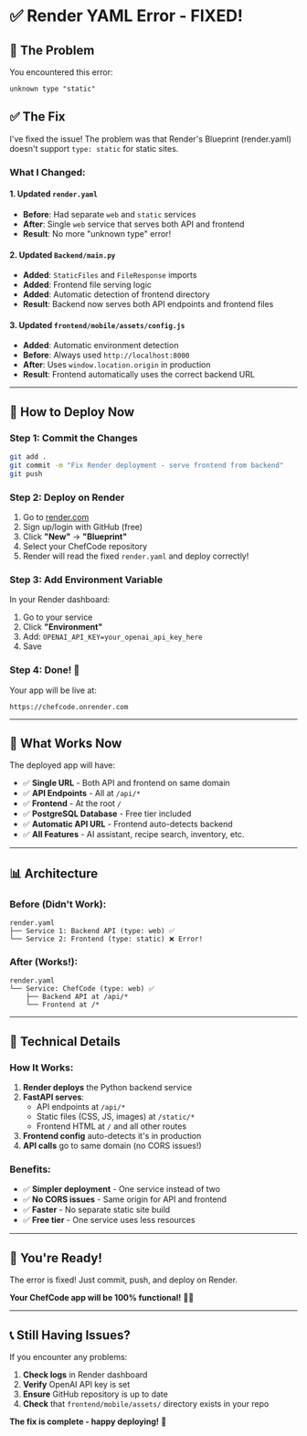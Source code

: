 # ✅ Render YAML Error - FIXED!

## 🐛 **The Problem**
You encountered this error:
```
unknown type "static"
```

## ✅ **The Fix**
I've fixed the issue! The problem was that Render's Blueprint (render.yaml) doesn't support `type: static` for static sites.

### **What I Changed:**

#### **1. Updated `render.yaml`**
- **Before**: Had separate `web` and `static` services
- **After**: Single `web` service that serves both API and frontend
- **Result**: No more "unknown type" error!

#### **2. Updated `Backend/main.py`**
- **Added**: `StaticFiles` and `FileResponse` imports
- **Added**: Frontend file serving logic
- **Added**: Automatic detection of frontend directory
- **Result**: Backend now serves both API endpoints and frontend files

#### **3. Updated `frontend/mobile/assets/config.js`**
- **Added**: Automatic environment detection
- **Before**: Always used `http://localhost:8000`
- **After**: Uses `window.location.origin` in production
- **Result**: Frontend automatically uses the correct backend URL

---

## 🚀 **How to Deploy Now**

### **Step 1: Commit the Changes**
```bash
git add .
git commit -m "Fix Render deployment - serve frontend from backend"
git push
```

### **Step 2: Deploy on Render**
1. Go to [render.com](https://render.com)
2. Sign up/login with GitHub (free)
3. Click **"New"** → **"Blueprint"**
4. Select your ChefCode repository
5. Render will read the fixed `render.yaml` and deploy correctly!

### **Step 3: Add Environment Variable**
In your Render dashboard:
1. Go to your service
2. Click **"Environment"**
3. Add: `OPENAI_API_KEY=your_openai_api_key_here`
4. Save

### **Step 4: Done! 🎉**
Your app will be live at:
```
https://chefcode.onrender.com
```

---

## 🎯 **What Works Now**

The deployed app will have:
- ✅ **Single URL** - Both API and frontend on same domain
- ✅ **API Endpoints** - All at `/api/*`
- ✅ **Frontend** - At the root `/`
- ✅ **PostgreSQL Database** - Free tier included
- ✅ **Automatic API URL** - Frontend auto-detects backend
- ✅ **All Features** - AI assistant, recipe search, inventory, etc.

---

## 📊 **Architecture**

### **Before (Didn't Work):**
```
render.yaml
├── Service 1: Backend API (type: web) ✅
└── Service 2: Frontend (type: static) ❌ Error!
```

### **After (Works!):**
```
render.yaml
└── Service: ChefCode (type: web) ✅
    ├── Backend API at /api/*
    └── Frontend at /*
```

---

## 🔧 **Technical Details**

### **How It Works:**
1. **Render deploys** the Python backend service
2. **FastAPI serves**:
   - API endpoints at `/api/*`
   - Static files (CSS, JS, images) at `/static/*`
   - Frontend HTML at `/` and all other routes
3. **Frontend config** auto-detects it's in production
4. **API calls** go to same domain (no CORS issues!)

### **Benefits:**
- ✅ **Simpler deployment** - One service instead of two
- ✅ **No CORS issues** - Same origin for API and frontend
- ✅ **Faster** - No separate static site build
- ✅ **Free tier** - One service uses less resources

---

## 🎉 **You're Ready!**

The error is fixed! Just commit, push, and deploy on Render.

**Your ChefCode app will be 100% functional!** 🚀✨

---

## 📞 **Still Having Issues?**

If you encounter any problems:
1. **Check logs** in Render dashboard
2. **Verify** OpenAI API key is set
3. **Ensure** GitHub repository is up to date
4. **Check** that `frontend/mobile/assets/` directory exists in your repo

**The fix is complete - happy deploying!** 🍳
